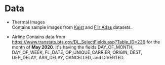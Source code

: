 # Data
* Thermal Images  
Contains sample images from [Kaist](https://soonminhwang.github.io/rgbt-ped-detection/) and [Flir Adas](https://www.flir.com/oem/adas/adas-dataset-form/) datasets.

* Airline
Contains data from https://www.transtats.bts.gov/DL_SelectFields.asp?Table_ID=236 for the month of **May 2020**. It's having the fields DAY_OF_MONTH, DAY_OF_WEEK, FL_DATE, OP_UNIQUE_CARRIER, ORIGIN, DEST, DEP_DELAY, ARR_DELAY, CANCELLED, and DIVERTED.

